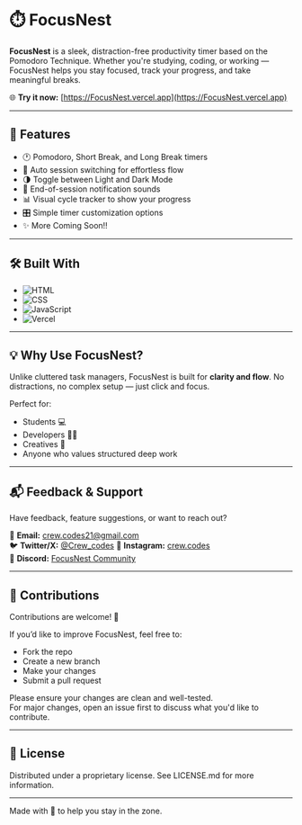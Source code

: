 # ⏱️ FocusNest

**FocusNest** is a sleek, distraction-free productivity timer based on the Pomodoro Technique. Whether you're studying, coding, or working — FocusNest helps you stay focused, track your progress, and take meaningful breaks.

🌐 **Try it now:** [https://FocusNest.vercel.app](https://FocusNest.vercel.app)

---

## 🚀 Features

- 🕐 Pomodoro, Short Break, and Long Break timers
- 🔁 Auto session switching for effortless flow
- 🌗 Toggle between Light and Dark Mode
- 🔔 End-of-session notification sounds
- 📊 Visual cycle tracker to show your progress
- 🎛️ Simple timer customization options
- ✨ More Coming Soon!!

---

## 🛠️ Built With

- ![HTML](https://img.shields.io/badge/-HTML5-E34F26?style=flat-square&logo=html5&logoColor=white)
- ![CSS](https://img.shields.io/badge/-CSS3-1572B6?style=flat-square&logo=css3)
- ![JavaScript](https://img.shields.io/badge/-JavaScript-F7DF1E?style=flat-square&logo=javascript&logoColor=black)
- ![Vercel](https://img.shields.io/badge/-Vercel-000000?style=flat-square&logo=vercel)

---

## 💡 Why Use FocusNest?

Unlike cluttered task managers, FocusNest is built for **clarity and flow**. No distractions, no complex setup — just click and focus.

Perfect for:

- Students 💻
- Developers 👨‍💻
- Creatives 🎨
- Anyone who values structured deep work

---

## 📬 Feedback & Support

Have feedback, feature suggestions, or want to reach out?

📧 **Email:** crew.codes21@gmail.com  
🐦 **Twitter/X:** [@Crew_codes](https://twitter.com/Crew_codes)
📸 **Instagram:** [crew.codes](https://www.instagram.com/crew.codes/)  
💬 **Discord:** [FocusNest Community](https://discord.gg/https://discord.gg/U9cmpsca)

---

## 🤝 Contributions

Contributions are welcome! 🎉

If you’d like to improve FocusNest, feel free to:

- Fork the repo
- Create a new branch
- Make your changes
- Submit a pull request

Please ensure your changes are clean and well-tested.  
For major changes, open an issue first to discuss what you'd like to contribute.

---

## 📄 License

Distributed under a proprietary license. See LICENSE.md for more information.

---

Made with 💚 to help you stay in the zone.
